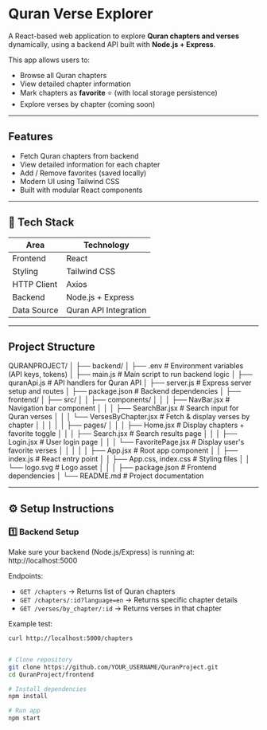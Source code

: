 # Quran Verse Explorer

A React-based web application to explore **Quran chapters and verses** dynamically, using a backend API built with **Node.js + Express**.

This app allows users to:
- Browse all Quran chapters
- View detailed chapter information
- Mark chapters as **favorite** ⭐ (with local storage persistence)
- Explore verses by chapter (coming soon)

---

## Features

- Fetch Quran chapters from backend
- View detailed information for each chapter
- Add / Remove favorites (saved locally)
- Modern UI using Tailwind CSS
- Built with modular React components

---

## 🧠 Tech Stack

| Area | Technology |
|------|-------------|
| Frontend | React |
| Styling | Tailwind CSS |
| HTTP Client | Axios |
| Backend | Node.js + Express |
| Data Source | Quran API Integration |

---

## Project Structure

QURANPROJECT/
│
├── backend/
│   ├── .env                     # Environment variables (API keys, tokens)
│   ├── main.js                  # Main script to run backend logic
│   ├── quranApi.js              # API handlers for Quran API
│   ├── server.js                # Express server setup and routes
│   ├── package.json             # Backend dependencies
│
├── frontend/
│   ├── src/
│   │   ├── components/
│   │   │   ├── NavBar.jsx       # Navigation bar component
│   │   │   ├── SearchBar.jsx    # Search input for Quran verses
│   │   │   └── VersesByChapter.jsx # Fetch & display verses by chapter
│   │   │
│   │   ├── pages/
│   │   │   ├── Home.jsx         # Display chapters + favorite toggle
│   │   │   ├── Search.jsx       # Search results page
│   │   │   ├── Login.jsx        # User login page
│   │   │   └── FavoritePage.jsx # Display user's favorite verses
│   │   │
│   │   ├── App.jsx              # Root app component
│   │   ├── index.js             # React entry point
│   │   ├── App.css, index.css   # Styling files
│   │   └── logo.svg             # Logo asset
│   │
│   ├── package.json             # Frontend dependencies
│
└── README.md                    # Project documentation



---

## ⚙️ Setup Instructions

### 1️⃣ Backend Setup

Make sure your backend (Node.js/Express) is running at: http://localhost:5000

Endpoints:
- `GET /chapters` → Returns list of Quran chapters
- `GET /chapters/:id?language=en` → Returns specific chapter details
- `GET /verses/by_chapter/:id` → Returns verses in that chapter

Example test:

```bash
curl http://localhost:5000/chapters


# Clone repository
git clone https://github.com/YOUR_USERNAME/QuranProject.git
cd QuranProject/frontend

# Install dependencies
npm install

# Run app
npm start



